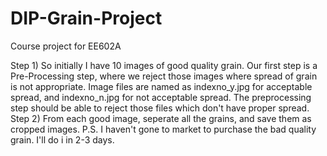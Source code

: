 # DIP-Grain-Project
Course project for EE602A

Step 1)
So initially I have 10 images of good quality grain. Our first step is a Pre-Processing step, where we reject those images where spread of grain is not appropriate. Image files are named as indexno_y.jpg for acceptable spread, and indexno_n.jpg for not acceptable spread.
The preprocessing step should be able to reject those files which don't have proper spread.
Step 2)
From each good image, seperate all the grains, and save them as cropped images.
P.S. I haven't gone to market to purchase the bad quality grain. I'll do i in 2-3 days.
